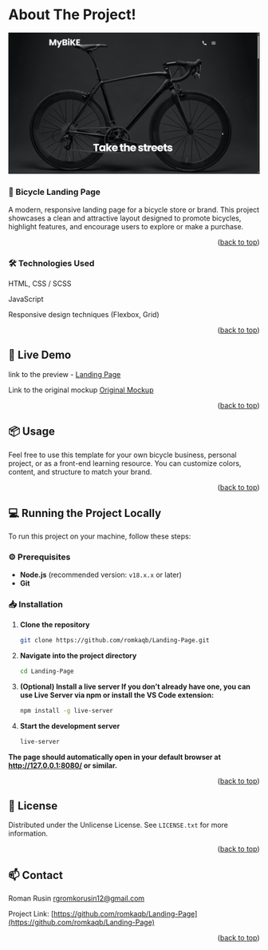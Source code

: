 <a id="readme-top"></a>
<!-- ABOUT THE PROJECT -->
# About The Project!

![Landing Page](chrome_6hswDYY0ys-1.png)
### 🚴 Bicycle Landing Page

A modern, responsive landing page for a bicycle store or brand. This project showcases a clean and attractive layout designed to promote bicycles, highlight features, and encourage users to explore or make a purchase.
<p align="right">(<a href="#readme-top">back to top</a>)</p>


### 🛠️ Technologies Used

HTML, CSS / SCSS

JavaScript

Responsive design techniques (Flexbox, Grid)
<p align="right">(<a href="#readme-top">back to top</a>)</p>


<!-- GETTING STARTED -->
## 🚀 Live Demo

link to the preview  - [Landing Page](https://romkaqb.github.io/Landing-Page/)

Link to the original mockup [Original Mockup](https://www.figma.com/design/NZQAIydtHo5QkINyGLHNcq/BIKE-New-Version?node-id=0-1&p=f)

<p align="right">(<a href="#readme-top">back to top</a>)</p>

<!-- USAGE EXAMPLES -->
## 📦 Usage
Feel free to use this template for your own bicycle business, personal project, or as a front-end learning resource. You can customize colors, content, and structure to match your brand.

<p align="right">(<a href="#readme-top">back to top</a>)</p>


<!-- RUN PROJECT -->
## 💻 Running the Project Locally

To run this project on your machine, follow these steps:

### ⚙️ Prerequisites

- **Node.js** (recommended version: `v18.x.x` or later)
- **Git**

### 📥 Installation

1. **Clone the repository**
   ```bash
   git clone https://github.com/romkaqb/Landing-Page.git
2. **Navigate into the project directory**
   ```bash
   cd Landing-Page
3. **(Optional) Install a live server
If you don’t already have one, you can use Live Server via npm or install the VS Code extension:**
   ```bash
   npm install -g live-server
4. **Start the development server**
   ```bash
   live-server
**The page should automatically open in your default browser at http://127.0.0.1:8080/ or similar.**

<p align="right">(<a href="#readme-top">back to top</a>)</p>

<!-- LICENSE -->
## 📝 License

Distributed under the Unlicense License. See `LICENSE.txt` for more information.

<p align="right">(<a href="#readme-top">back to top</a>)</p>

<!-- CONTACT -->
## 📫 Contact

Roman Rusin rgromkorusin12@gmail.com

Project Link: [https://github.com/romkaqb/Landing-Page](https://github.com/romkaqb/Landing-Page)

<p align="right">(<a href="#readme-top">back to top</a>)</p>
